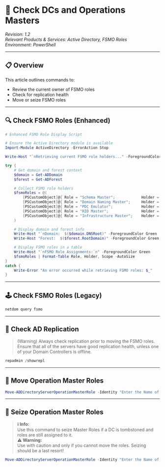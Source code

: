 # 🏢 Check DCs and Operations Masters

*Revision: 1.2*  
*Relevant Products & Services: Active Directory, FSMO Roles*  
*Environment: PowerShell*

---

## 📋 Overview

This article outlines commands to:
- Review the current owner of FSMO roles
- Check for replication health
- Move or seize FSMO roles

---

## 🔍 Check FSMO Roles (Enhanced)

``` Powershell
# Enhanced FSMO Role Display Script

# Ensure the Active Directory module is available
Import-Module ActiveDirectory -ErrorAction Stop

Write-Host "`nRetrieving current FSMO role holders..." -ForegroundColor Cyan

try {
    # Get domain and forest context
    $domain = Get-ADDomain
    $forest = Get-ADForest

    # Collect FSMO role holders
    $fsmoRoles = @(
        [PSCustomObject]@{ Role = "Schema Master";            Holder = $forest.SchemaMaster;            Scope = "Forest: $forest" },
        [PSCustomObject]@{ Role = "Domain Naming Master";     Holder = $forest.DomainNamingMaster;      Scope = "Forest: $forest" },
        [PSCustomObject]@{ Role = "PDC Emulator";             Holder = $domain.PDCEmulator;             Scope = "Domain: $domain" },
        [PSCustomObject]@{ Role = "RID Master";               Holder = $domain.RIDMaster;               Scope = "Domain: $domain" },
        [PSCustomObject]@{ Role = "Infrastructure Master";    Holder = $domain.InfrastructureMaster;    Scope = "Domain: $domain" }
    )

    # Display domain and forest info
    Write-Host "`nDomain:  $($domain.DNSRoot)" -ForegroundColor Green
    Write-Host "Forest:  $($forest.RootDomain)" -ForegroundColor Green

    # Display FSMO roles in a table
    Write-Host "`nFSMO Role Assignments:`n" -ForegroundColor Green
    $fsmoRoles | Format-Table Role, Holder, Scope -AutoSize
}
catch {
    Write-Error "An error occurred while retrieving FSMO roles: $_"
}


```

---

## 🕹️ Check FSMO Roles (Legacy)
``` Powershell
netdom query fsmo
```

---

## 🔄 Check AD Replication
> (Warning) Always check replication prior to moving the FSMO roles. Ensure that all of the servers have good replication health, unless one of your Domain Controllers is offline. 
``` Powershell
repadmin /showrepl
```

---

## 🚚 Move Operation Master Roles
``` Powershell
Move-ADDirectoryServerOperationMasterRole -Identity "Enter the Name of a DC here" -OperationMasterRole SchemaMaster, DomainNamingMaster, PDCEmulator, RIDMaster, InfrastructureMaster
```

---

## 🛑 Seize Operation Master Roles
> **ℹ️ Info:**  
> Use this command to seize Master Roles if a DC is tombstoned and roles are still assigned to it.  
> **⚠️ Warning:**  
> Use with caution and only if you cannot move the roles. Seizing should be a last resort!
``` Powershell
Move-ADDirectoryServerOperationMasterRole -Identity "Enter the Name of a DC here" -OperationMasterRole SchemaMaster, DomainNamingMaster, PDCEmulator, RIDMaster, InfrastructureMaster -Force
```

